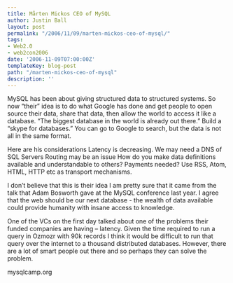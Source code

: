 ```yaml
---
title: Mårten Mickos CEO of MySQL
author: Justin Ball
layout: post
permalink: "/2006/11/09/marten-mickos-ceo-of-mysql/"
tags:
- Web2.0
- web2con2006
date: '2006-11-09T07:00:00Z'
templateKey: blog-post
path: "/marten-mickos-ceo-of-mysql"
description: ''
---
```


MySQL has been about giving structured data to structured systems. So now “their” idea is to do what Google has done and get people to open source their data, share that data, then allow the world to access it like a database. “The biggest database in the world is already out there.” Build a “skype for databases.” You can go to Google to search, but the data is not all in the same format.

Here are his considerations
Latency is decreasing.
We may need a DNS of SQL Servers
Routing may be an issue
How do you make data definitions available and understandable to others?
Payments needed?
Use RSS, Atom, HTML, HTTP etc as transport mechanisms.

I don’t believe that this is their idea I am pretty sure that it came from the talk that Adam Bosworth gave at the MySQL conference last year. I agree that the web should be our next database - the wealth of data available could provide humanity with insane access to knowledge.

One of the VCs on the first day talked about one of the problems their funded companies are having – latency. Given the time required to run a query in Ozmozr with 90k records I think it would be difficult to run that query over the internet to a thousand distributed databases. However, there are a lot of smart people out there and so perhaps they can solve the problem.

mysqlcamp.org
